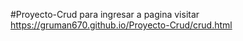 ﻿#Proyecto-Crud
para ingresar a pagina visitar  https://gruman670.github.io/Proyecto-Crud/crud.html
